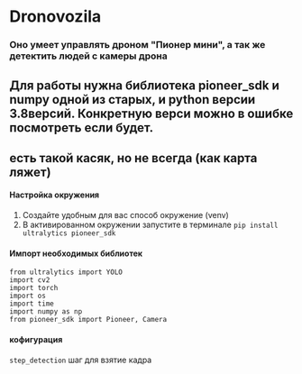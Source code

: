 # Dronovozila

### Оно умеет управлять дроном "Пионер мини", а так же детектить людей с камеры дрона

## Для работы нужна библиотека pioneer_sdk и numpy одной из старых,  и python версии 3.8версий. Конкретную верси можно в ошибке посмотреть если будет.

## есть такой касяк, но не всегда (как карта ляжет)

#### Настройка окружения

1. Создайте удобным для вас способ окружение (venv)
2. В активированном окружении запустите в терминале
`pip install ultralytics pioneer_sdk`

#### Импорт необходимых библиотек

```
from ultralytics import YOLO
import cv2
import torch
import os
import time 
import numpy as np
from pioneer_sdk import Pioneer, Camera
```

#### кофигурация 
`step_detection` шаг для взятие кадра 

